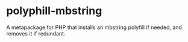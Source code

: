 # polyphill-mbstring
A metapackage for PHP that installs an mbstring polyfill if needed, and removes it if redundant.
